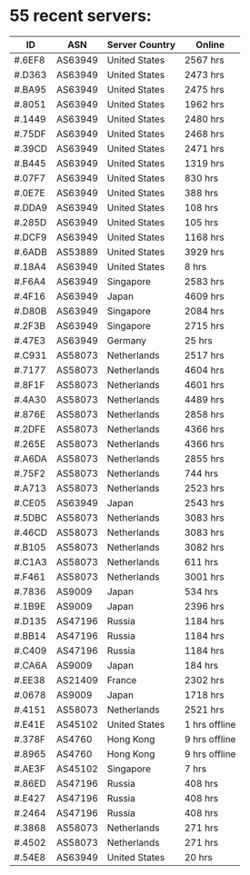 # 55 recent servers:

| ID | ASN | Server Country | Online |
| ------ | ------ | ------ | ------ |
| #.6EF8 | AS63949 | United States | 2567 hrs |
| #.D363 | AS63949 | United States | 2473 hrs |
| #.BA95 | AS63949 | United States | 2475 hrs |
| #.8051 | AS63949 | United States | 1962 hrs |
| #.1449 | AS63949 | United States | 2480 hrs |
| #.75DF | AS63949 | United States | 2468 hrs |
| #.39CD | AS63949 | United States | 2471 hrs |
| #.B445 | AS63949 | United States | 1319 hrs |
| #.07F7 | AS63949 | United States | 830 hrs |
| #.0E7E | AS63949 | United States | 388 hrs |
| #.DDA9 | AS63949 | United States | 108 hrs |
| #.285D | AS63949 | United States | 105 hrs |
| #.DCF9 | AS63949 | United States | 1168 hrs |
| #.6ADB | AS53889 | United States | 3929 hrs |
| #.18A4 | AS63949 | United States | 8 hrs |
| #.F6A4 | AS63949 | Singapore | 2583 hrs |
| #.4F16 | AS63949 | Japan | 4609 hrs |
| #.D80B | AS63949 | Singapore | 2084 hrs |
| #.2F3B | AS63949 | Singapore | 2715 hrs |
| #.47E3 | AS63949 | Germany | 25 hrs |
| #.C931 | AS58073 | Netherlands | 2517 hrs |
| #.7177 | AS58073 | Netherlands | 4604 hrs |
| #.8F1F | AS58073 | Netherlands | 4601 hrs |
| #.4A30 | AS58073 | Netherlands | 4489 hrs |
| #.876E | AS58073 | Netherlands | 2858 hrs |
| #.2DFE | AS58073 | Netherlands | 4366 hrs |
| #.265E | AS58073 | Netherlands | 4366 hrs |
| #.A6DA | AS58073 | Netherlands | 2855 hrs |
| #.75F2 | AS58073 | Netherlands | 744 hrs |
| #.A713 | AS58073 | Netherlands | 2523 hrs |
| #.CE05 | AS63949 | Japan | 2543 hrs |
| #.5DBC | AS58073 | Netherlands | 3083 hrs |
| #.46CD | AS58073 | Netherlands | 3083 hrs |
| #.B105 | AS58073 | Netherlands | 3082 hrs |
| #.C1A3 | AS58073 | Netherlands | 611 hrs |
| #.F461 | AS58073 | Netherlands | 3001 hrs |
| #.7836 | AS9009 | Japan | 534 hrs |
| #.1B9E | AS9009 | Japan | 2396 hrs |
| #.D135 | AS47196 | Russia | 1184 hrs |
| #.BB14 | AS47196 | Russia | 1184 hrs |
| #.C409 | AS47196 | Russia | 1184 hrs |
| #.CA6A | AS9009 | Japan | 184 hrs |
| #.EE38 | AS21409 | France | 2302 hrs |
| #.0678 | AS9009 | Japan | 1718 hrs |
| #.4151 | AS58073 | Netherlands | 2521 hrs |
| #.E41E | AS45102 | United States | 1 hrs offline |
| #.378F | AS4760 | Hong Kong | 9 hrs offline |
| #.8965 | AS4760 | Hong Kong | 9 hrs offline |
| #.AE3F | AS45102 | Singapore | 7 hrs |
| #.86ED | AS47196 | Russia | 408 hrs |
| #.E427 | AS47196 | Russia | 408 hrs |
| #.2464 | AS47196 | Russia | 408 hrs |
| #.3868 | AS58073 | Netherlands | 271 hrs |
| #.4502 | AS58073 | Netherlands | 271 hrs |
| #.54E8 | AS63949 | United States | 20 hrs |

